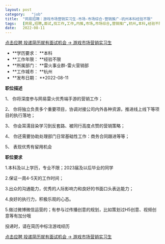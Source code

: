 ```yaml
---
layout:	post
category:	"job"
title:	"网易招聘：游戏市场营销实习生-市场-市场综合-营销推广-杭州本科经验不限"
tags:	[网易,招聘,面试,找工作,工作,内推,市场,市场综合,营销推广,杭州,本科,经验不限]
date:	2022-08-11
---
```


[点击应聘 投递简历就有面试机会 ->  游戏市场营销实习生](http://mobile.bole.netease.com/bole/boleDetail?id=7095&employeeId=346f03c3cda5f04c&key=all)



- **学历要求： **本科
- **工作年限： **经验不限
- **所属部门： **雷火事业群-雷火营销部
- **工作城市： **杭州
- **发布日期： **2022-08-11



**职位描述**

1、 你将深度参与网易雷火优秀端手游的营销工作；

2、 你将独立负责多个重要项目，协调对接公司内外各种资源，推进线上线下等项目的执行落地；

3、 你会耳濡目染学习到反套路、被同行高度点赞的营销策略；

4、 你还需要协助处理部门日常基础性工作：商务合同跟进等等；

5、 表现优秀有留用机会



**职位要求**

1.本科及以上学历，专业不限；2023届及以后毕业的同学

2.保证一周4-5天的工作时间；

3.出众的沟通能力，优秀的人际影响力和良好的书面口头表达能力；

4.良好的执行力，积极乐观的心态。

5.做过微博微信运营的；有参与过传播创意的规划，比如策划过H5创意、视频创意等有加分哦



投递时，请在简历中标注游戏经历



[点击应聘 投递简历就有面试机会 ->  游戏市场营销实习生](http://mobile.bole.netease.com/bole/boleDetail?id=7095&employeeId=346f03c3cda5f04c&key=all)